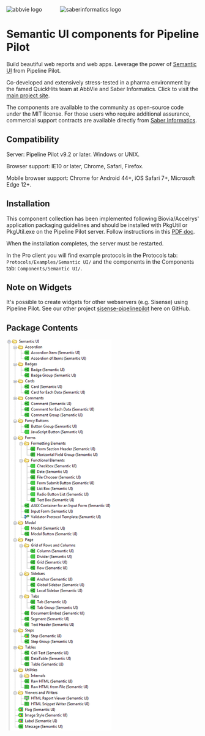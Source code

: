 ![abbvie logo](https://semanticplp.s3.amazonaws.com/abbvie-logo.png?AWSAccessKeyId=AKIAIHR7QYSU2SL7H7ZQ&Expires=1610505721&Signature=UOvbxU81dYefxN0yI14%2FKDcTa9o%3D "AbbVie")&nbsp;&nbsp;&nbsp;&nbsp;&nbsp;&nbsp;&nbsp;&nbsp;&nbsp;&nbsp;&nbsp;&nbsp;![saberinformatics logo](https://semanticplp.s3.amazonaws.com/saber-logo.png?AWSAccessKeyId=AKIAIHR7QYSU2SL7H7ZQ&Expires=1610505755&Signature=iLR6yyyhXK7kGDP6lo%2BTWZFWxgs%3D "Saber Informatics")

# Semantic UI components for Pipeline Pilot
Build beautiful web reports and web apps. Leverage the power of [Semantic UI](http://semantic-ui.com/kitchen-sink.html) from Pipeline Pilot.

Co-developed and extensively stress-tested in a pharma environment by the famed QuickHits team at AbbVie and Saber Informatics. Click to visit the [main project site](https://saberinformatics.github.io/plp-semantic-ui).

The components are available to the community as open-source code under the MIT license. For those users who require additional assurance, commercial support contracts are available directly from [Saber Informatics](https://saberinformatics.com).

## Compatibility
Server: Pipeline Pilot v9.2 or later. Windows or UNIX.

Browser support: IE10 or later, Chrome, Safari, Firefox.

Mobile browser support: Chrome for Android 44+, iOS Safari 7+, Microsoft Edge 12+.

## Installation
This component collection has been implemented following Biovia/Accelrys' application packaging guidelines and should be installed with PkgUtil or PkgUtil.exe on the Pipeline Pilot server. Follow instructions in this [PDF doc](https://semanticplp.s3.amazonaws.com/Installation%20Instructions%20%28Semantic%29.pdf?AWSAccessKeyId=AKIAIHR7QYSU2SL7H7ZQ&Expires=1554516856&Signature=qhT5dZtYnDiihNX6PyvTxcAZATc%3D).

When the installation completes, the server must be restarted. 

In the Pro client you will find example protocols in the Protocols tab: `Protocols/Examples/Semantic UI/` and the components in the Components tab: `Components/Semantic UI/`.

## Note on Widgets
It's possible to create widgets for other webservers (e.g. Sisense) using Pipeline Pilot. See our other project [sisense-pipelinepilot](/saberinformatics/sisense-pipelinepilot) here on GitHub.

## Package Contents
![components screenshot](https://github.com/saberinformatics/plp-semantic-ui/raw/gh-pages/components.png "components")
